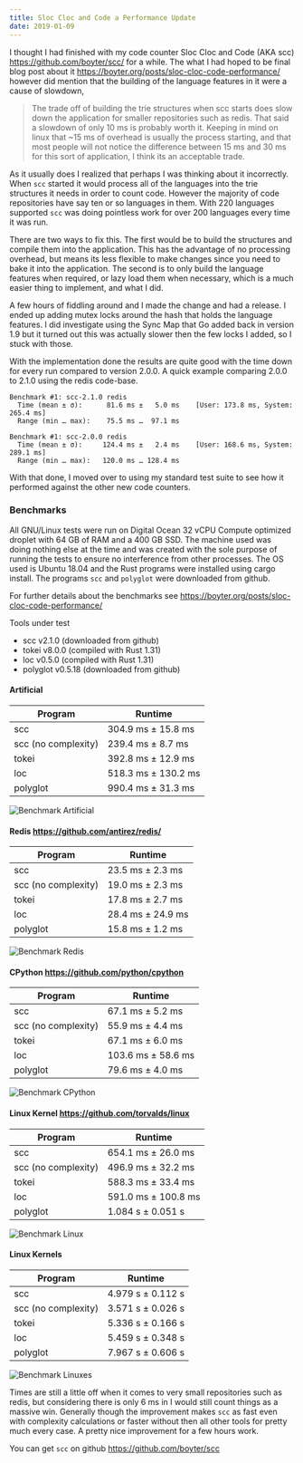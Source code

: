 ```yaml
---
title: Sloc Cloc and Code a Performance Update 
date: 2019-01-09
---
```


I thought I had finished with my code counter Sloc Cloc and Code (AKA scc) https://github.com/boyter/scc/ for a while. The what I had hoped to be final blog post about it https://boyter.org/posts/sloc-cloc-code-performance/ however did mention that the building of the language features in it were a cause of slowdown,

> The trade off of building the trie structures when scc starts does slow down the application for smaller repositories such as redis. That said a slowdown of only 10 ms is probably worth it. Keeping in mind on linux that ~15 ms of overhead is usually the process starting, and that most people will not notice the difference between 15 ms and 30 ms for this sort of application, I think its an acceptable trade.

As it usually does I realized that perhaps I was thinking about it incorrectly. When `scc` started it would process all of the languages into the trie structures it needs in order to count code. However the majority of code repositories have say ten or so languages in them. With 220 languages supported `scc` was doing pointless work for over 200 languages every time it was run.

There are two ways to fix this. The first would be to build the structures and compile them into the application. This has the advantage of no processing overhead, but means its less flexible to make changes since you need to bake it into the application. The second is to only build the language features when required, or lazy load them when necessary, which is a much easier thing to implement, and what I did.

A few hours of fiddling around and I made the change and had a release. I ended up adding mutex locks around the hash that holds the language features. I did investigate using the Sync Map that Go added back in version 1.9 but it turned out this was actually slower then the few locks I added, so I stuck with those.

With the implementation done the results are quite good with the time down for every run compared to version 2.0.0. A quick example comparing 2.0.0 to 2.1.0 using the redis code-base.

```
Benchmark #1: scc-2.1.0 redis
  Time (mean ± σ):      81.6 ms ±   5.0 ms    [User: 173.8 ms, System: 265.4 ms]
  Range (min … max):    75.5 ms …  97.1 ms

Benchmark #1: scc-2.0.0 redis
  Time (mean ± σ):     124.4 ms ±   2.4 ms    [User: 168.6 ms, System: 289.1 ms]
  Range (min … max):   120.0 ms … 128.4 ms
```

With that done, I moved over to using my standard test suite to see how it performed against the other new code counters.

### Benchmarks

All GNU/Linux tests were run on Digital Ocean 32 vCPU Compute optimized droplet with 64 GB of RAM and a 400 GB SSD. The machine used was doing nothing else at the time and was created with the sole purpose of running the tests to ensure no interference from other processes. The OS used is Ubuntu 18.04 and the Rust programs were installed using cargo install. The programs `scc` and `polyglot` were downloaded from github.

For further details about the benchmarks see https://boyter.org/posts/sloc-cloc-code-performance/

Tools under test

 - scc v2.1.0 (downloaded from github)
 - tokei v8.0.0 (compiled with Rust 1.31)
 - loc v0.5.0 (compiled with Rust 1.31)
 - polyglot v0.5.18 (downloaded from github)

#### Artificial

| Program | Runtime |
|---|---|
| scc | 304.9 ms ±  15.8 ms |
| scc (no complexity) | 239.4 ms ±   8.7 ms |
| tokei | 392.8 ms ±  12.9 ms |
| loc | 518.3 ms ± 130.2 ms |
| polyglot | 990.4 ms ±  31.3 ms |

![Benchmark Artificial](/static/sloc-cloc-code-performance/benchmark_linux_artificial.png)

#### Redis https://github.com/antirez/redis/

| Program | Runtime |
|---|---|
| scc | 23.5 ms ±   2.3 ms |
| scc (no complexity) | 19.0 ms ±   2.3 ms |
| tokei | 17.8 ms ±   2.7 ms |
| loc | 28.4 ms ±  24.9 ms |
| polyglot | 15.8 ms ±   1.2 ms |

![Benchmark Redis](/static/sloc-cloc-code-performance/benchmark_linux_redis.png)

#### CPython https://github.com/python/cpython

| Program | Runtime |
|---|---|
| scc | 67.1 ms ±   5.2 ms |
| scc (no complexity) | 55.9 ms ±   4.4 ms |
| tokei | 67.1 ms ±   6.0 ms |
| loc | 103.6 ms ±  58.6 ms |
| polyglot | 79.6 ms ±   4.0 ms |

![Benchmark CPython](/static/sloc-cloc-code-performance/benchmark_linux_cpython.png)

#### Linux Kernel https://github.com/torvalds/linux

| Program | Runtime |
|---|---|
| scc | 654.1 ms ±  26.0 ms |
| scc (no complexity) | 496.9 ms ±  32.2 ms |
| tokei | 588.3 ms ±  33.4 ms |
| loc | 591.0 ms ± 100.8 ms |
| polyglot | 1.084 s ±  0.051 s |

![Benchmark Linux](/static/sloc-cloc-code-performance/benchmark_linux_linux.png)

#### Linux Kernels

| Program | Runtime |
|---|---|
| scc | 4.979 s ±  0.112 s |
| scc (no complexity) | 3.571 s ±  0.026 s |
| tokei | 5.336 s ±  0.166 s |
| loc | 5.459 s ±  0.348 s |
| polyglot | 7.967 s ±  0.606 s |

![Benchmark Linuxes](/static/sloc-cloc-code-performance/benchmark_linux_linuxes.png)

Times are still a little off when it comes to very small repositories such as redis, but considering there is only 6 ms in I would still count things as a massive win. Generally though the improvement makes `scc` as fast even with complexity calculations or faster without then all other tools for pretty much every case. A pretty nice improvement for a few hours work.

You can get `scc` on github https://github.com/boyter/scc